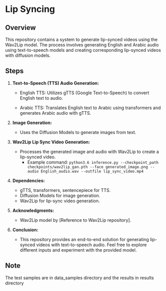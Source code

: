 # Lip Syncing

## Overview

This repository contains a system to generate lip-synced videos using the Wav2Lip model. The process involves generating English and Arabic audio using text-to-speech models and creating corresponding lip-synced videos with diffusion models.

## Steps

1. **Text-to-Speech (TTS) Audio Generation:**

   - English TTS: Utilizes gTTS (Google Text-to-Speech) to convert English text to audio.

   - Arabic TTS: Translates English text to Arabic using transformers and generates Arabic audio with gTTS.

2. **Image Generation:**

   - Uses the Diffusion Models to generate images from text.
     
3. **Wav2Lip Lip Sync Video Generation:**

   - Processes the generated image and audio with Wav2Lip to create a lip-synced video.
     - Example command: `python3.6 inference.py --checkpoint_path checkpoints/wav2lip_gan.pth --face generated_image.png --audio English_audio.wav --outfile lip_sync_video.mp4`

4. **Dependencies:**

   - gTTS, transformers, sentencepiece for TTS.
   - Diffusion Models for image generation.
   - Wav2Lip for lip-sync video generation.

6. **Acknowledgments:**

   - Wav2Lip model by [Reference to Wav2Lip repository].

7. **Conclusion:**

   - This repository provides an end-to-end solution for generating lip-synced videos with text-to-speech audio. Feel free to explore different inputs and experiment with the provided model.

## Note
The test samples are in data_samples directory and the results in results directory
